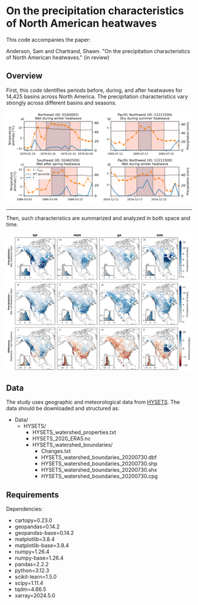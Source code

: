 # On the precipitation characteristics of North American heatwaves

This code accompanies the paper: 

Anderson, Sam and Chartrand, Shawn. "On the precipitation characteristics of North American heatwaves." (in review) 

## Overview 

First, this code identifies periods before, during, and after heatwaves for 14,425 basins across North America. The precipitation characteristics vary strongly across different basins and seasons.

![Examples](Figures_github/examples.png) 

___ 

Then, such characteristics are summarized and analyzed in both space and time.

![Examples](Figures_github/P_mean_wet_hw_nonhw.jpg)

## Data

The study uses geographic and meteorological data from [HYSETS](https://www.nature.com/articles/s41597-020-00583-2). The data should be downloaded and structured as: 

* Data/
  * HYSETS/
    * HYSETS_watershed_properties.txt
    * HYSETS_2020_ERA5.nc
    * HYSETS_watershed_boundaries/
      * Changes.txt
      * HYSETS_watershed_boundaries_20200730.dbf
      * HYSETS_watershed_boundaries_20200730.shp
      * HYSETS_watershed_boundaries_20200730.shx
      * HYSETS_watershed_boundaries_20200730.cpg
     
## Requirements 

Dependencies:
  - cartopy=0.23.0
  - geopandas=0.14.2
  - geopandas-base=0.14.2
  - matplotlib=3.8.4
  - matplotlib-base=3.8.4
  - numpy=1.26.4
  - numpy-base=1.26.4
  - pandas=2.2.2
  - python=3.12.3
  - scikit-learn=1.5.0
  - scipy=1.11.4
  - tqdm=4.66.5
  - xarray=2024.5.0
